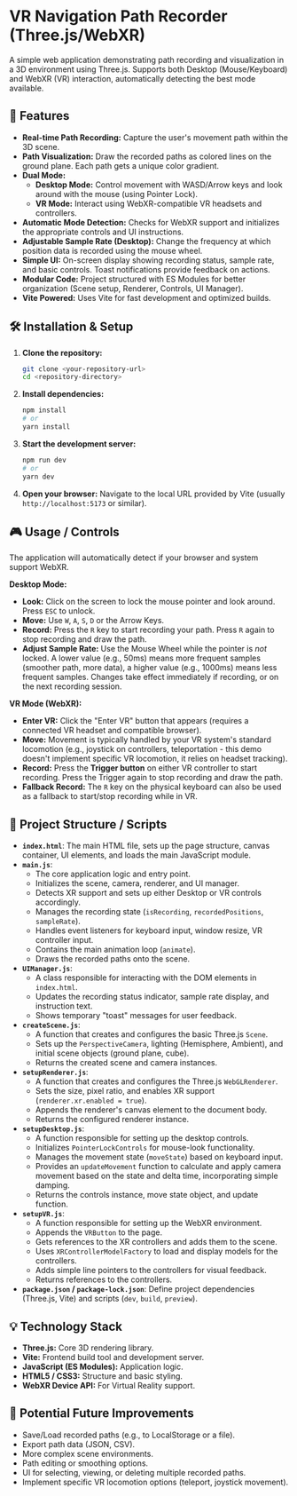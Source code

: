 # VR Navigation Path Recorder (Three.js/WebXR)

A simple web application demonstrating path recording and visualization in a 3D environment using Three.js. Supports both Desktop (Mouse/Keyboard) and WebXR (VR) interaction, automatically detecting the best mode available.

## 🚀 Features

*   **Real-time Path Recording:** Capture the user's movement path within the 3D scene.
*   **Path Visualization:** Draw the recorded paths as colored lines on the ground plane. Each path gets a unique color gradient.
*   **Dual Mode:**
    *   **Desktop Mode:** Control movement with WASD/Arrow keys and look around with the mouse (using Pointer Lock).
    *   **VR Mode:** Interact using WebXR-compatible VR headsets and controllers.
*   **Automatic Mode Detection:** Checks for WebXR support and initializes the appropriate controls and UI instructions.
*   **Adjustable Sample Rate (Desktop):** Change the frequency at which position data is recorded using the mouse wheel.
*   **Simple UI:** On-screen display showing recording status, sample rate, and basic controls. Toast notifications provide feedback on actions.
*   **Modular Code:** Project structured with ES Modules for better organization (Scene setup, Renderer, Controls, UI Manager).
*   **Vite Powered:** Uses Vite for fast development and optimized builds.

## 🛠️ Installation & Setup

1.  **Clone the repository:**
    ```bash
    git clone <your-repository-url>
    cd <repository-directory>
    ```
2.  **Install dependencies:**
    ```bash
    npm install
    # or
    yarn install
    ```
3.  **Start the development server:**
    ```bash
    npm run dev
    # or
    yarn dev
    ```
4.  **Open your browser:** Navigate to the local URL provided by Vite (usually `http://localhost:5173` or similar).

## 🎮 Usage / Controls

The application will automatically detect if your browser and system support WebXR.

**Desktop Mode:**

*   **Look:** Click on the screen to lock the mouse pointer and look around. Press `ESC` to unlock.
*   **Move:** Use `W`, `A`, `S`, `D` or the Arrow Keys.
*   **Record:** Press the `R` key to start recording your path. Press `R` again to stop recording and draw the path.
*   **Adjust Sample Rate:** Use the Mouse Wheel while the pointer is *not* locked. A lower value (e.g., 50ms) means more frequent samples (smoother path, more data), a higher value (e.g., 1000ms) means less frequent samples. Changes take effect immediately if recording, or on the next recording session.

**VR Mode (WebXR):**

*   **Enter VR:** Click the "Enter VR" button that appears (requires a connected VR headset and compatible browser).
*   **Move:** Movement is typically handled by your VR system's standard locomotion (e.g., joystick on controllers, teleportation - this demo doesn't implement specific VR locomotion, it relies on headset tracking).
*   **Record:** Press the **Trigger button** on either VR controller to start recording. Press the Trigger again to stop recording and draw the path.
*   **Fallback Record:** The `R` key on the physical keyboard can also be used as a fallback to start/stop recording while in VR.

## 📁 Project Structure / Scripts

*   **`index.html`**: The main HTML file, sets up the page structure, canvas container, UI elements, and loads the main JavaScript module.
*   **`main.js`**:
    *   The core application logic and entry point.
    *   Initializes the scene, camera, renderer, and UI manager.
    *   Detects XR support and sets up either Desktop or VR controls accordingly.
    *   Manages the recording state (`isRecording`, `recordedPositions`, `sampleRate`).
    *   Handles event listeners for keyboard input, window resize, VR controller input.
    *   Contains the main animation loop (`animate`).
    *   Draws the recorded paths onto the scene.
*   **`UIManager.js`**:
    *   A class responsible for interacting with the DOM elements in `index.html`.
    *   Updates the recording status indicator, sample rate display, and instruction text.
    *   Shows temporary "toast" messages for user feedback.
*   **`createScene.js`**:
    *   A function that creates and configures the basic Three.js `Scene`.
    *   Sets up the `PerspectiveCamera`, lighting (Hemisphere, Ambient), and initial scene objects (ground plane, cube).
    *   Returns the created scene and camera instances.
*   **`setupRenderer.js`**:
    *   A function that creates and configures the Three.js `WebGLRenderer`.
    *   Sets the size, pixel ratio, and enables XR support (`renderer.xr.enabled = true`).
    *   Appends the renderer's canvas element to the document body.
    *   Returns the configured renderer instance.
*   **`setupDesktop.js`**:
    *   A function responsible for setting up the desktop controls.
    *   Initializes `PointerLockControls` for mouse-look functionality.
    *   Manages the movement state (`moveState`) based on keyboard input.
    *   Provides an `updateMovement` function to calculate and apply camera movement based on the state and delta time, incorporating simple damping.
    *   Returns the controls instance, move state object, and update function.
*   **`setupVR.js`**:
    *   A function responsible for setting up the WebXR environment.
    *   Appends the `VRButton` to the page.
    *   Gets references to the XR controllers and adds them to the scene.
    *   Uses `XRControllerModelFactory` to load and display models for the controllers.
    *   Adds simple line pointers to the controllers for visual feedback.
    *   Returns references to the controllers.
*   **`package.json` / `package-lock.json`**: Define project dependencies (Three.js, Vite) and scripts (`dev`, `build`, `preview`).


## 💡 Technology Stack

*   **Three.js:** Core 3D rendering library.
*   **Vite:** Frontend build tool and development server.
*   **JavaScript (ES Modules):** Application logic.
*   **HTML5 / CSS3:** Structure and basic styling.
*   **WebXR Device API:** For Virtual Reality support.

## 🔮 Potential Future Improvements

*   Save/Load recorded paths (e.g., to LocalStorage or a file).
*   Export path data (JSON, CSV).
*   More complex scene environments.
*   Path editing or smoothing options.
*   UI for selecting, viewing, or deleting multiple recorded paths.
*   Implement specific VR locomotion options (teleport, joystick movement).
